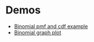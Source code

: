 # Demos

* [Binomial pmf and cdf example](./simulations/binom-pmf-cdf.py)
* [Binomial graph plot](./simulations/binom-plot.py)
